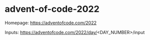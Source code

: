 # advent-of-code-2022

Homepage: https://adventofcode.com/2022

Inputs: https://adventofcode.com/2022/day/<DAY_NUMBER>/input
